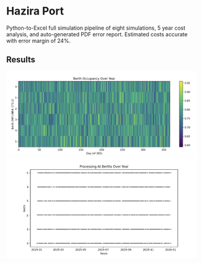 # Hazira Port
Python-to-Excel full simulation pipeline of eight simulations, 5 year cost analysis, and auto-generated PDF error report. Estimated costs accurate with error margin of 24%.


## Results
![Berth Occupancy Heatmap](https://github.com/lmalmud/hazira-port/blob/dda7235f3e6e010c01197f3eb130429d25db57ba/Figures_Hazira/Berth_Occupancy_Heatmap.png)
![BertH Occupancy](https://github.com/lmalmud/hazira-port/blob/dbfaf399bec9b9d212d691a8efff698cfd723299/Figures_Hazira/Berth_Vessel_Turnover.png)
